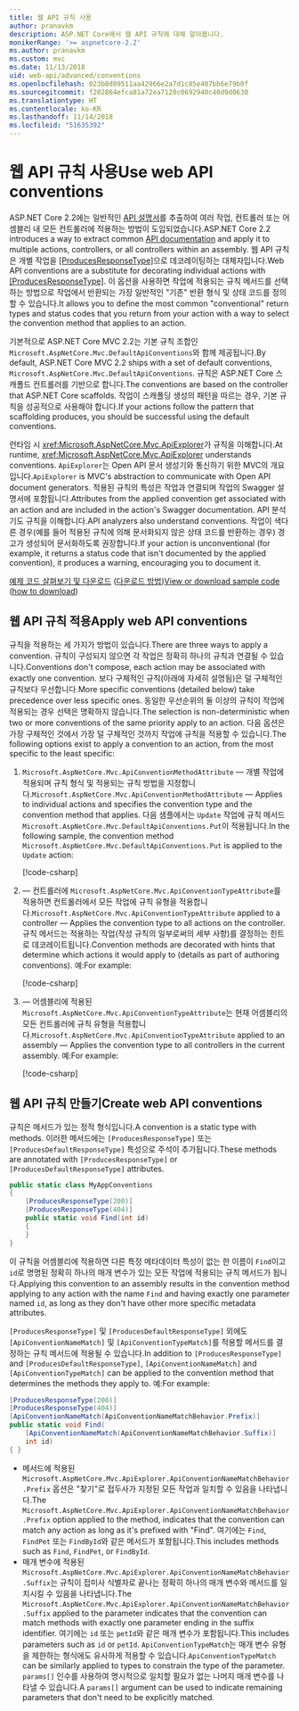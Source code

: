 ```yaml
---
title: 웹 API 규칙 사용
author: pranavkm
description: ASP.NET Core에서 웹 API 규칙에 대해 알아봅니다.
monikerRange: '>= aspnetcore-2.2'
ms.author: pranavkm
ms.custom: mvc
ms.date: 11/13/2018
uid: web-api/advanced/conventions
ms.openlocfilehash: 023b8d09511aa42966e2a7d1c85e407bb6e79b0f
ms.sourcegitcommit: f202864efca81a72ea7120c0692940c40d9d0630
ms.translationtype: HT
ms.contentlocale: ko-KR
ms.lasthandoff: 11/14/2018
ms.locfileid: "51635392"
---
```

# <a name="use-web-api-conventions"></a><span data-ttu-id="a314a-103">웹 API 규칙 사용</span><span class="sxs-lookup"><span data-stu-id="a314a-103">Use web API conventions</span></span>

<span data-ttu-id="a314a-104">ASP.NET Core 2.2에는 일반적인 [API 설명서](xref:tutorials/web-api-help-pages-using-swagger)를 추출하여 여러 작업, 컨트롤러 또는 어셈블리 내 모든 컨트롤러에 적용하는 방법이 도입되었습니다.</span><span class="sxs-lookup"><span data-stu-id="a314a-104">ASP.NET Core 2.2 introduces a way to extract common [API documentation](xref:tutorials/web-api-help-pages-using-swagger) and apply it to multiple actions, controllers, or all controllers within an assembly.</span></span> <span data-ttu-id="a314a-105">웹 API 규칙은 개별 작업을 [[ProducesResponseType]](xref:Microsoft.AspNetCore.Mvc.ProducesResponseTypeAttribute)으로 데코레이팅하는 대체자입니다.</span><span class="sxs-lookup"><span data-stu-id="a314a-105">Web API conventions are a substitute for decorating individual actions with [[ProducesResponseType]](xref:Microsoft.AspNetCore.Mvc.ProducesResponseTypeAttribute).</span></span> <span data-ttu-id="a314a-106">이 옵션을 사용하면 작업에 적용되는 규칙 메서드를 선택하는 방법으로 작업에서 반환되는 가장 일반적인 "기존" 반환 형식 및 상태 코드를 정의할 수 있습니다.</span><span class="sxs-lookup"><span data-stu-id="a314a-106">It allows you to define the most common "conventional" return types and status codes that you return from your action with a way to select the convention method that applies to an action.</span></span>

<span data-ttu-id="a314a-107">기본적으로 ASP.NET Core MVC 2.2는 기본 규칙 조합인 `Microsoft.AspNetCore.Mvc.DefaultApiConventions`와 함께 제공됩니다.</span><span class="sxs-lookup"><span data-stu-id="a314a-107">By default, ASP.NET Core MVC 2.2 ships with a set of default conventions, `Microsoft.AspNetCore.Mvc.DefaultApiConventions`.</span></span> <span data-ttu-id="a314a-108">규칙은 ASP.NET Core 스캐폴드 컨트롤러를 기반으로 합니다.</span><span class="sxs-lookup"><span data-stu-id="a314a-108">The conventions are based on the controller that ASP.NET Core scaffolds.</span></span> <span data-ttu-id="a314a-109">작업이 스캐폴딩 생성의 패턴을 따르는 경우, 기본 규칙을 성공적으로 사용해야 합니다.</span><span class="sxs-lookup"><span data-stu-id="a314a-109">If your actions follow the pattern that scaffolding produces, you should be successful using the default conventions.</span></span>

<span data-ttu-id="a314a-110">런타임 시 <xref:Microsoft.AspNetCore.Mvc.ApiExplorer>가 규칙을 이해합니다.</span><span class="sxs-lookup"><span data-stu-id="a314a-110">At runtime, <xref:Microsoft.AspNetCore.Mvc.ApiExplorer> understands conventions.</span></span> <span data-ttu-id="a314a-111">`ApiExplorer`는 Open API 문서 생성기와 통신하기 위한 MVC의 개요입니다.</span><span class="sxs-lookup"><span data-stu-id="a314a-111">`ApiExplorer` is MVC's abstraction to communicate with Open API document generators.</span></span> <span data-ttu-id="a314a-112">적용된 규칙의 특성은 작업과 연결되며 작업의 Swagger 설명서에 포함됩니다.</span><span class="sxs-lookup"><span data-stu-id="a314a-112">Attributes from the applied convention get associated with an action and are included in the action's Swagger documentation.</span></span> <span data-ttu-id="a314a-113">API 분석기도 규칙을 이해합니다.</span><span class="sxs-lookup"><span data-stu-id="a314a-113">API analyzers also understand conventions.</span></span> <span data-ttu-id="a314a-114">작업이 색다른 경우(예를 들어 적용된 규칙에 의해 문서화되지 않은 상태 코드를 반환하는 경우) 경고가 생성되어 문서화하도록 권장합니다.</span><span class="sxs-lookup"><span data-stu-id="a314a-114">If your action is unconventional (for example, it returns a status code that isn't documented by the applied convention), it produces a warning, encouraging you to document it.</span></span>

<span data-ttu-id="a314a-115">[예제 코드 살펴보기 및 다운로드](https://github.com/aspnet/Docs/tree/master/aspnetcore/web-api/advanced/conventions/sample) ([다운로드 방법](xref:index#how-to-download-a-sample))</span><span class="sxs-lookup"><span data-stu-id="a314a-115">[View or download sample code](https://github.com/aspnet/Docs/tree/master/aspnetcore/web-api/advanced/conventions/sample) ([how to download](xref:index#how-to-download-a-sample))</span></span>

## <a name="apply-web-api-conventions"></a><span data-ttu-id="a314a-116">웹 API 규칙 적용</span><span class="sxs-lookup"><span data-stu-id="a314a-116">Apply web API conventions</span></span>

<span data-ttu-id="a314a-117">규칙을 적용하는 세 가지가 방법이 있습니다.</span><span class="sxs-lookup"><span data-stu-id="a314a-117">There are three ways to apply a convention.</span></span> <span data-ttu-id="a314a-118">규칙이 구성되지 않으면 각 작업은 정확히 하나의 규칙과 연결될 수 있습니다.</span><span class="sxs-lookup"><span data-stu-id="a314a-118">Conventions don't compose, each action may be associated with exactly one convention.</span></span> <span data-ttu-id="a314a-119">보다 구체적인 규칙(아래에 자세히 설명됨)은 덜 구체적인 규칙보다 우선합니다.</span><span class="sxs-lookup"><span data-stu-id="a314a-119">More specific conventions (detailed below) take precedence over less specific ones.</span></span> <span data-ttu-id="a314a-120">동일한 우선순위의 둘 이상의 규칙이 작업에 적용되는 경우 선택은 명확하지 않습니다.</span><span class="sxs-lookup"><span data-stu-id="a314a-120">The selection is non-deterministic when two or more conventions of the same priority apply to an action.</span></span> <span data-ttu-id="a314a-121">다음 옵션은 가장 구체적인 것에서 가장 덜 구체적인 것까지 작업에 규칙을 적용할 수 있습니다.</span><span class="sxs-lookup"><span data-stu-id="a314a-121">The following options exist to apply a convention to an action, from the most specific to the least specific:</span></span>

1. <span data-ttu-id="a314a-122">`Microsoft.AspNetCore.Mvc.ApiConventionMethodAttribute` &mdash; 개별 작업에 적용되며 규칙 형식 및 적용되는 규칙 방법을 지정합니다.</span><span class="sxs-lookup"><span data-stu-id="a314a-122">`Microsoft.AspNetCore.Mvc.ApiConventionMethodAttribute` &mdash; Applies to individual actions and specifies the convention type and the convention method that applies.</span></span> <span data-ttu-id="a314a-123">다음 샘플에서는 `Update` 작업에 규칙 메서드 `Microsoft.AspNetCore.Mvc.DefaultApiConventions.Put`이 적용됩니다.</span><span class="sxs-lookup"><span data-stu-id="a314a-123">In the following sample, the convention method `Microsoft.AspNetCore.Mvc.DefaultApiConventions.Put` is applied to the `Update` action:</span></span>

    [!code-csharp[](conventions/sample/Controllers/ContactsConventionController.cs?name=apiconventionmethod&highlight=2-3)]

1. <span data-ttu-id="a314a-124">&mdash; 컨트롤러에 `Microsoft.AspNetCore.Mvc.ApiConventionTypeAttribute`를 적용하면 컨트롤러에서 모든 작업에 규칙 유형을 적용합니다.</span><span class="sxs-lookup"><span data-stu-id="a314a-124">`Microsoft.AspNetCore.Mvc.ApiConventionTypeAttribute` applied to a controller &mdash; Applies the convention type to all actions on the controller.</span></span> <span data-ttu-id="a314a-125">규칙 메서드는 적용하는 작업(작성 규칙의 일부로써의 세부 사항)를 결정하는 힌트로 데코레이트됩니다.</span><span class="sxs-lookup"><span data-stu-id="a314a-125">Convention methods are decorated with hints that determine which actions it would apply to (details as part of authoring conventions).</span></span> <span data-ttu-id="a314a-126">예:</span><span class="sxs-lookup"><span data-stu-id="a314a-126">For example:</span></span>

    [!code-csharp[](conventions/sample/Controllers/ContactsConventionController.cs?name=apiconventiontypeattribute)]

1. <span data-ttu-id="a314a-127">&mdash; 어셈블리에 적용된 `Microsoft.AspNetCore.Mvc.ApiConventionTypeAttribute`는 현재 어셈블리의 모든 컨트롤러에 규칙 유형을 적용합니다.</span><span class="sxs-lookup"><span data-stu-id="a314a-127">`Microsoft.AspNetCore.Mvc.ApiConventionTypeAttribute` applied to an assembly &mdash; Applies the convention type to all controllers in the current assembly.</span></span> <span data-ttu-id="a314a-128">예:</span><span class="sxs-lookup"><span data-stu-id="a314a-128">For example:</span></span>

    [!code-csharp[](conventions/sample/Startup.cs?name=apiconventiontypeattribute)]

## <a name="create-web-api-conventions"></a><span data-ttu-id="a314a-129">웹 API 규칙 만들기</span><span class="sxs-lookup"><span data-stu-id="a314a-129">Create web API conventions</span></span>

<span data-ttu-id="a314a-130">규칙은 메서드가 있는 정적 형식입니다.</span><span class="sxs-lookup"><span data-stu-id="a314a-130">A convention is a static type with methods.</span></span> <span data-ttu-id="a314a-131">이러한 메서드에는 `[ProducesResponseType]` 또는 `[ProducesDefaultResponseType]` 특성으로 주석이 추가됩니다.</span><span class="sxs-lookup"><span data-stu-id="a314a-131">These methods are annotated with `[ProducesResponseType]` or `[ProducesDefaultResponseType]` attributes.</span></span>

```csharp
public static class MyAppConventions
{
    [ProducesResponseType(200)]
    [ProducesResponseType(404)]
    public static void Find(int id)
    {
    }
}
```

<span data-ttu-id="a314a-132">이 규칙을 어셈블리에 적용하면 다른 특정 메타데이터 특성이 없는 한 이름이 `Find`이고 `id`로 명명된 정확히 하나의 매개 변수가 있는 모든 작업에 적용되는 규칙 메서드가 됩니다.</span><span class="sxs-lookup"><span data-stu-id="a314a-132">Applying this convention to an assembly results in the convention method applying to any action with the name `Find` and having exactly one parameter named `id`, as long as they don't have other more specific metadata attributes.</span></span>

<span data-ttu-id="a314a-133">`[ProducesResponseType]` 및 `[ProducesDefaultResponseType]` 외에도 `[ApiConventionNameMatch]` 및 `[ApiConventionTypeMatch]`를 적용할 메서드를 결정하는 규칙 메서드에 적용될 수 있습니다.</span><span class="sxs-lookup"><span data-stu-id="a314a-133">In addition to `[ProducesResponseType]` and `[ProducesDefaultResponseType]`, `[ApiConventionNameMatch]` and `[ApiConventionTypeMatch]` can be applied to the convention method that determines the methods they apply to.</span></span> <span data-ttu-id="a314a-134">예:</span><span class="sxs-lookup"><span data-stu-id="a314a-134">For example:</span></span>

```csharp
[ProducesResponseType(200)]
[ProducesResponseType(404)]
[ApiConventionNameMatch(ApiConventionNameMatchBehavior.Prefix)]
public static void Find(
    [ApiConventionNameMatch(ApiConventionNameMatchBehavior.Suffix)]
    int id)
{ }
```

* <span data-ttu-id="a314a-135">메서드에 적용된 `Microsoft.AspNetCore.Mvc.ApiExplorer.ApiConventionNameMatchBehavior.Prefix` 옵션은 "찾기"로 접두사가 지정된 모든 작업과 일치할 수 있음을 나타냅니다.</span><span class="sxs-lookup"><span data-stu-id="a314a-135">The `Microsoft.AspNetCore.Mvc.ApiExplorer.ApiConventionNameMatchBehavior.Prefix` option applied to the method, indicates that the convention can match any action as long as it's prefixed with "Find".</span></span> <span data-ttu-id="a314a-136">여기에는 `Find`, `FindPet` 또는 `FindById`와 같은 메서드가 포함됩니다.</span><span class="sxs-lookup"><span data-stu-id="a314a-136">This includes methods such as `Find`, `FindPet`, or `FindById`.</span></span>
* <span data-ttu-id="a314a-137">매개 변수에 적용된 `Microsoft.AspNetCore.Mvc.ApiExplorer.ApiConventionNameMatchBehavior.Suffix`는 규칙이 접미사 식별자로 끝나는 정확히 하나의 매개 변수와 메서드를 일치시킬 수 있음을 나타냅니다.</span><span class="sxs-lookup"><span data-stu-id="a314a-137">The `Microsoft.AspNetCore.Mvc.ApiExplorer.ApiConventionNameMatchBehavior.Suffix` applied to the parameter indicates that the convention can match methods with exactly one parameter ending in the suffix identifier.</span></span> <span data-ttu-id="a314a-138">여기에는 `id` 또는 `petId`와 같은 매개 변수가 포함됩니다.</span><span class="sxs-lookup"><span data-stu-id="a314a-138">This includes parameters such as `id` or `petId`.</span></span> <span data-ttu-id="a314a-139">`ApiConventionTypeMatch`는 매개 변수 유형을 제한하는 형식에도 유사하게 적용할 수 있습니다.</span><span class="sxs-lookup"><span data-stu-id="a314a-139">`ApiConventionTypeMatch` can be similarly applied to types to constrain the type of the parameter.</span></span> <span data-ttu-id="a314a-140">`params[]` 인수를 사용하여 명시적으로 일치할 필요가 없는 나머지 매개 변수를 나타낼 수 있습니다.</span><span class="sxs-lookup"><span data-stu-id="a314a-140">A `params[]` argument can be used to indicate remaining parameters that don't need to be explicitly matched.</span></span>
